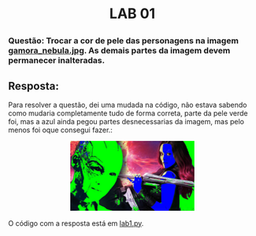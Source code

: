 <h1>
    <p align="center">
        LAB 01
    </p>
</h1>

### Questão: Trocar a cor de pele das personagens na imagem [gamora_nebula.jpg](./gamora_nebula.jpg). As demais partes da imagem devem permanecer inalteradas.


## Resposta:
Para resolver a questão, dei uma mudada na código, não estava sabendo como mudaria completamente tudo de forma correta, parte da pele verde foi, mas a azul ainda pegou partes desnecessarias da imagem, mas pelo menos foi oque consegui fazer.:

<p align="center">
  <img src="resultado.jpg" width="50%"/>
</p>

O código com a resposta está em [lab1.py](./lab1.py).
